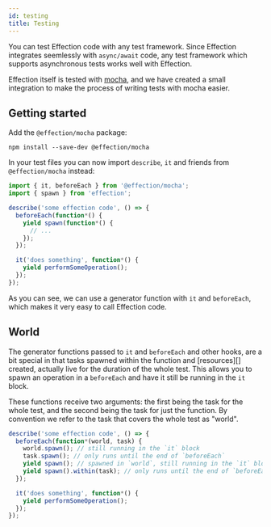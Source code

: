 ```yaml
---
id: testing
title: Testing
---
```


You can test Effection code with any test framework. Since Effection integrates
seemlessly with `async/await` code, any test framework which supports
asynchronous tests works well with Effection.

Effection itself is tested with [mocha][], and we have created a small
integration to make the process of writing tests with mocha easier.

## Getting started

Add the `@effection/mocha` package:

```
npm install --save-dev @effection/mocha
```

In your test files you can now import `describe`, `it` and friends from
`@effection/mocha` instead:

``` javascript
import { it, beforeEach } from '@effection/mocha';
import { spawn } from 'effection';

describe('some effection code', () => {
  beforeEach(function*() {
    yield spawn(function*() {
      // ...
    });
  });

  it('does something', function*() {
    yield performSomeOperation();
  });
});
```

As you can see, we can use a generator function with `it` and `beforeEach`,
which makes it very easy to call Effection code.

## World

The generator functions passed to `it` and `beforeEach` and other hooks, are a
bit special in that tasks spawned within the function and [resources][]
created, actually live for the duration of the whole test.  This allows you to
spawn an operation in a `beforeEach` and have it still be running in the `it`
block.

These functions receive two arguments: the first being the task for the whole test,
and the second being the task for just the function. By convention we refer to the
task that covers the whole test as "world".

``` javascript
describe('some effection code', () => {
  beforeEach(function*(world, task) {
    world.spawn(); // still running in the `it` block
    task.spawn(); // only runs until the end of `beforeEach`
    yield spawn(); // spawned in `world`, still running in the `it` block
    yield spawn().within(task); // only runs until the end of `beforeEach`
  });

  it('does something', function*() {
    yield performSomeOperation();
  });
});
```

[mocha]: https://mochajs.org
[resource]: /docs/guides/resources
